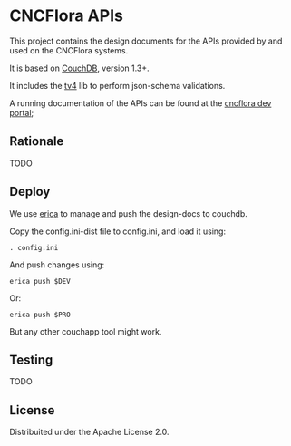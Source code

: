 # CNCFlora APIs

This project contains the design documents for the APIs provided by and used on the CNCFlora systems.

It is based on [CouchDB](http://couchdb.apache.org), version 1.3+.

It includes the [tv4](https://github.com/geraintluff/tv4) lib to perform json-schema validations.

A running documentation of the APIs can be found at the [cncflora dev portal](http://146.134.16.15:5984/cncflora/_design/docs/index.html);


## Rationale

TODO

## Deploy

We use [erica](https://github.com/benoitc/erica) to manage and push the design-docs to couchdb.

Copy the config.ini-dist file to config.ini, and load it using:

    . config.ini

And push changes using:

    erica push $DEV

Or:

    erica push $PRO


But any other couchapp tool might work.

## Testing

TODO

## License

Distribuited under the Apache License 2.0.

